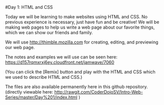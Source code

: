 #Day 1: HTML and CSS

Today we will be learning to make websites using HTML and CSS. No previous experience is necessary, just have fun and be creative! We will be making web pages to help us write a web page about our favorite things, which we can show our friends and family.

We will use http://thimble.mozilla.com for creating, editing, and previewing our web page.


The notes and examples we will use can be seen here:  
https://d157rqmxrxj6ey.cloudfront.net/jamwave/7060

(You can click the [Remix] button and play with the HTML and CSS which we used to describe HTML and CSS.)


The files are also available permanently here in this github repository. (directly viewable here: http://rawgit.com/CoderDojoSV/Intro-Web-Series/master/Day%201/index.html )
